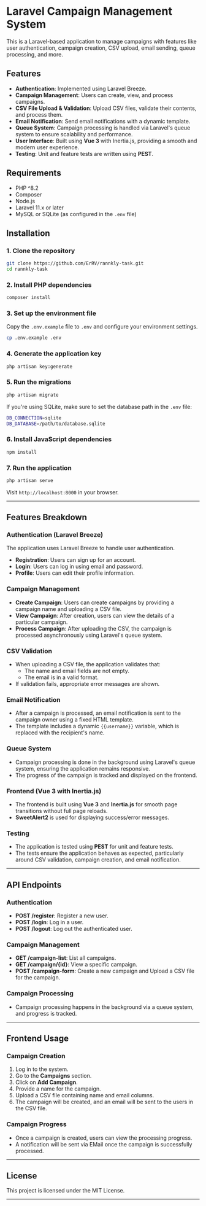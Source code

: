 
# Laravel Campaign Management System

This is a Laravel-based application to manage campaigns with features like user authentication, campaign creation, CSV upload, email sending, queue processing, and more.

## Features

- **Authentication**: Implemented using Laravel Breeze.
- **Campaign Management**: Users can create, view, and process campaigns.
- **CSV File Upload & Validation**: Upload CSV files, validate their contents, and process them.
- **Email Notification**: Send email notifications with a dynamic template.
- **Queue System**: Campaign processing is handled via Laravel's queue system to ensure scalability and performance.
- **User Interface**: Built using **Vue 3** with Inertia.js, providing a smooth and modern user experience.
- **Testing**: Unit and feature tests are written using **PEST**.

## Requirements

- PHP ^8.2
- Composer
- Node.js
- Laravel 11.x or later
- MySQL or SQLite (as configured in the `.env` file)

## Installation

### 1. Clone the repository

```bash
git clone https://github.com/ErRV/rannkly-task.git
cd rannkly-task
```

### 2. Install PHP dependencies

```bash
composer install
```

### 3. Set up the environment file

Copy the `.env.example` file to `.env` and configure your environment settings.

```bash
cp .env.example .env
```

### 4. Generate the application key

```bash
php artisan key:generate
```

### 5. Run the migrations

```bash
php artisan migrate
```

If you're using SQLite, make sure to set the database path in the `.env` file:

```bash
DB_CONNECTION=sqlite
DB_DATABASE=/path/to/database.sqlite
```

### 6. Install JavaScript dependencies

```bash
npm install
```

### 7. Run the application

```bash
php artisan serve
```

Visit `http://localhost:8000` in your browser.

---

## Features Breakdown

### **Authentication (Laravel Breeze)**

The application uses Laravel Breeze to handle user authentication.

- **Registration**: Users can sign up for an account.
- **Login**: Users can log in using email and password.
- **Profile**: Users can edit their profile information.

### **Campaign Management**

- **Create Campaign**: Users can create campaigns by providing a campaign name and uploading a CSV file.
- **View Campaign**: After creation, users can view the details of a particular campaign.
- **Process Campaign**: After uploading the CSV, the campaign is processed asynchronously using Laravel's queue system.
  
### **CSV Validation**

- When uploading a CSV file, the application validates that:
  - The name and email fields are not empty.
  - The email is in a valid format.
- If validation fails, appropriate error messages are shown.

### **Email Notification**

- After a campaign is processed, an email notification is sent to the campaign owner using a fixed HTML template.
- The template includes a dynamic `{{username}}` variable, which is replaced with the recipient's name.

### **Queue System**

- Campaign processing is done in the background using Laravel's queue system, ensuring the application remains responsive.
- The progress of the campaign is tracked and displayed on the frontend.

### **Frontend (Vue 3 with Inertia.js)**

- The frontend is built using **Vue 3** and **Inertia.js** for smooth page transitions without full page reloads.
- **SweetAlert2** is used for displaying success/error messages.

### **Testing**

- The application is tested using **PEST** for unit and feature tests.
- The tests ensure the application behaves as expected, particularly around CSV validation, campaign creation, and email notification.

---

## API Endpoints

### **Authentication**

- **POST /register**: Register a new user.
- **POST /login**: Log in a user.
- **POST /logout**: Log out the authenticated user.

### **Campaign Management**

- **GET /campaign-list**: List all campaigns.
- **GET /campaign/{id}**: View a specific campaign.
- **POST /campaign-form**: Create a new campaign and Upload a CSV file for the campaign.

### **Campaign Processing**

- Campaign processing happens in the background via a queue system, and progress is tracked.

---

## Frontend Usage

### **Campaign Creation**

1. Log in to the system.
2. Go to the **Campaigns** section.
3. Click on **Add Campaign**.
4. Provide a name for the campaign.
5. Upload a CSV file containing name and email columns.
6. The campaign will be created, and an email will be sent to the users in the CSV file.

### **Campaign Progress**

- Once a campaign is created, users can view the processing progress.
- A notification will be sent via EMail once the campaign is successfully processed.

---

## License

This project is licensed under the MIT License.

---
